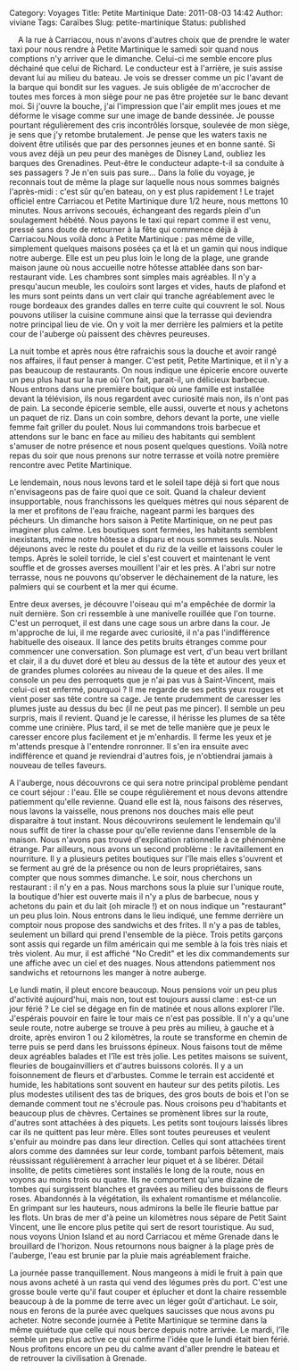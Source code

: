 Category: Voyages
Title: Petite Martinique
Date: 2011-08-03 14:42
Author: viviane
Tags: Caraïbes
Slug: petite-martinique
Status: published

<div lang="x-western">    A la rue à Carriacou, nous n'avons d'autres choix que de prendre le water taxi pour nous rendre à Petite Martinique le samedi soir quand nous comptions n'y arriver que le dimanche. Celui-ci me semble encore plus déchainé que celui de Richard. Le conducteur est à l'arrière, je suis assise devant lui au milieu du bateau. Je vois se dresser comme un pic l'avant de la barque qui bondit sur les vagues. Je suis obligée de m'accrocher de toutes mes forces à mon siège pour ne pas être projetée sur le banc devant moi. Si j'ouvre la bouche, j'ai l'impression que l'air emplit mes joues et me déforme le visage comme sur une image de bande dessinée. Je pousse pourtant régulièrement des cris incontrôlés lorsque, soulevée de mon siège, je sens que j'y retombe brutalement. Je pense que les waters taxis ne doivent être utilisés que par des personnes jeunes et en bonne santé. Si vous avez déjà un peu peur des manèges de Disney Land, oubliez les barques des Grenadines. Peut-être le conducteur adapte-t-il sa conduite à ses passagers ? Je n'en suis pas sure... Dans la folie du voyage, je reconnais tout de même la plage sur laquelle nous nous sommes baignés l'après-midi : c'est sûr qu'en bateau, on y est plus rapidement ! Le trajet officiel entre Carriacou et Petite Martinique dure 1/2 heure, nous mettons 10 minutes. Nous arrivons secoués, échangeant des regards plein d'un soulagement hébété. Nous payons le taxi qui repart comme il est venu, pressé sans doute de retourner à la fête qui commence déjà à Carriacou.Nous voilà donc à Petite Martinique : pas même de ville, simplement quelques maisons posées ça et là et un gamin qui nous indique notre auberge. Elle est un peu plus loin le long de la plage, une grande maison jaune où nous accueille notre hôtesse attablée dans son bar-restaurant vide. Les chambres sont simples mais agréables. Il n'y a presqu'aucun meuble, les couloirs sont larges et vides, hauts de plafond et les murs sont peints dans un vert clair qui tranche agréablement avec le rouge bordeaux des grandes dalles en terre cuite qui couvrent le sol. Nous pouvons utiliser la cuisine commune ainsi que la terrasse qui deviendra notre principal lieu de vie. On y voit la mer derrière les palmiers et la petite cour de l'auberge où paissent des chèvres peureuses.

La nuit tombe et après nous être rafraichis sous la douche et avoir rangé nos affaires, il faut penser à manger. C'est petit, Petite Martinique, et il n'y a pas beaucoup de restaurants. On nous indique une épicerie encore ouverte un peu plus haut sur la rue où l'on fait, parait-il, un délicieux barbecue. Nous entrons dans une première boutique où une famille est installée devant la télévision, ils nous regardent avec curiosité mais non, ils n'ont pas de pain. La seconde épicerie semble, elle aussi, ouverte et nous y achetons un paquet de riz. Dans un coin sombre, dehors devant la porte, une vielle femme fait griller du poulet. Nous lui commandons trois barbecue et attendons sur le banc en face au milieu des habitants qui semblent s'amuser de notre présence et nous posent quelques questions. Voilà notre repas du soir que nous prenons sur notre terrasse et voilà notre première rencontre avec Petite Martinique.

Le lendemain, nous nous levons tard et le soleil tape déjà si fort que nous n'envisageons pas de faire quoi que ce soit. Quand la chaleur devient insupportable, nous franchissons les quelques mètres qui nous séparent de la mer et profitons de l'eau fraiche, nageant parmi les barques des pécheurs. Un dimanche hors saison à Petite Martinique, on ne peut pas imaginer plus calme. Les boutiques sont fermées, les habitants semblent inexistants, même notre hôtesse a disparu et nous sommes seuls. Nous déjeunons avec le reste du poulet et du riz de la veille et laissons couler le temps. Après le soleil torride, le ciel s'est couvert et maintenant le vent souffle et de grosses averses mouillent l'air et les près. A l'abri sur notre terrasse, nous ne pouvons qu'observer le déchainement de la nature, les palmiers qui se courbent et la mer qui écume.

Entre deux averses, je découvre l'oiseau qui m'a empêchée de dormir la nuit dernière. Son cri ressemble à une manivelle rouillée que l'on tourne. C'est un perroquet, il est dans une cage sous un arbre dans la cour. Je  m'approche de lui, il me regarde avec curiosité, il n'a pas l'indifférence habituelle des oiseaux. Il lance des petits bruits étranges comme pour commencer une conversation. Son plumage est vert, d'un beau vert brillant et clair, il a du duvet doré et bleu au dessus de la tête et autour des yeux et de grandes plumes colorées au niveau de la queue et des ailes. Il me console un peu des perroquets que je n'ai pas vus à Saint-Vincent, mais celui-ci est enfermé, pourquoi ? Il me regarde de ses petits yeux rouges et vient poser sas tête contre sa cage. Je tente prudemment de caresser les plumes juste au dessus du bec (il ne peut pas me pincer). Il semble un peu surpris, mais il revient. Quand je le caresse, il hérisse les plumes de sa tête comme une crinière. Plus tard, il se met de telle manière que je peux le caresser encore plus facilement et je m'enhardis. Il ferme les yeux et je m'attends presque à l'entendre ronronner. Il s'en ira ensuite avec indifférence et quand je reviendrai d'autres fois, je n'obtiendrai jamais à nouveau de telles faveurs.

A l'auberge, nous découvrons ce qui sera notre principal problème pendant ce court séjour : l'eau. Elle se coupe régulièrement et nous devons attendre patiemment qu'elle revienne. Quand elle est là, nous faisons des réserves, nous lavons la vaisselle, nous prenons nos douches mais elle peut disparaitre à tout instant. Nous découvrirons seulement le lendemain qu'il nous suffit de tirer la chasse pour qu'elle revienne dans l'ensemble de la maison. Nous n'avons pas trouvé d'explication rationnelle à ce phénomène étrange. Par ailleurs, nous avons un second problème : le ravitaillement en nourriture. Il y a plusieurs petites boutiques sur l'île mais elles s'ouvrent et se ferment au gré de la présence ou non de leurs propriétaires, sans compter que nous sommes dimanche. Le soir, nous cherchons un restaurant : il n'y en a pas. Nous marchons sous la pluie sur l'unique route, la boutique d'hier est ouverte mais il n'y a plus de barbecue, nous y achetons du pain et du lait (oh miracle !) et on nous indique un "restaurant" un peu plus loin. Nous entrons dans le lieu indiqué, une femme derrière un comptoir nous propose des sandwichs et des frites. Il n'y a pas de tables, seulement un billard qui prend l'ensemble de la pièce. Trois petits garçons sont assis qui regarde un film américain qui me semble à la fois très niais et très violent. Au mur, il est affiché "No Credit" et les dix commandements sur une affiche avec un ciel et des nuages. Nous attendons patiemment nos sandwichs et retournons les manger à notre auberge.

Le lundi matin, il pleut encore beaucoup. Nous pensions voir un peu plus d'activité aujourd'hui, mais non, tout est toujours aussi clame : est-ce un jour férié ? Le ciel se dégage en fin de matinée et nous allons explorer l'île. J'espérais pouvoir en faire le tour mais ce n'est pas possible. Il n'y a qu'une seule route, notre auberge se trouve à peu près au milieu, à gauche et à droite, après environ 1 ou 2 kilomètres, la route se transforme en chemin de terre puis se perd dans les bruissons épineux. Nous faisons tout de même deux agréables balades et l'île est très jolie. Les petites maisons se suivent, fleuries de bougainvilliers et d'autres buissons colorés. Il y a un foisonnement de fleurs et d'arbustes. Comme le terrain est accidenté et humide, les habitations sont souvent en hauteur sur des petits pilotis. Les plus modestes utilisent des tas de briques, des gros bouts de bois et l'on se demande comment tout ne s'écroule pas. Nous croisons peu d'habitants et beaucoup plus de chèvres. Certaines se promènent libres sur la route, d'autres sont attachées à des piquets. Les petits sont toujours laissés libres car ils ne quittent pas leur mère. Elles sont toutes peureuses et veulent s'enfuir au moindre pas dans leur direction. Celles qui sont attachées tirent alors comme des damnées sur leur corde, tombant parfois bêtement, mais réussissant régulièrement à arracher leur piquet et à se libérer. Détail insolite, de petits cimetières sont installés le long de la route, nous en voyons au moins trois ou quatre. Ils ne comportent qu'une dizaine de tombes qui surgissent blanches et gravées au milieu des buissons de fleurs roses. Abandonnés à la végétation, ils exhalent romantisme et mélancolie. En grimpant sur les hauteurs, nous admirons la belle île fleurie battue par les flots. Un bras de mer d'à peine un kilomètres nous sépare de Petit Saint Vincent, une île encore plus petite qui sert de resort touristique. Au sud, nous voyons Union Island et au nord Carriacou et même Grenade dans le brouillard de l'horizon. Nous retournons nous baigner à la plage près de l'auberge, l'eau est brunie par la pluie mais agréablement fraiche.

La journée passe tranquillement. Nous mangeons à midi le fruit à pain que nous avons acheté à un rasta qui vend des légumes près du port. C'est une grosse boule verte qu'il faut couper et éplucher et dont la chaire ressemble beaucoup à de la pomme de terre avec un léger goût d'artichaut. Le soir, nous en ferons de la purée avec quelques saucisses que nous avons pu acheter. Notre seconde journée à Petite Martinique se termine dans la même quiétude que celle qui nous berce depuis notre arrivée. Le mardi, l'île semble un peu plus active ce qui confirme l'idée que le lundi était bien férié. Nous profitons encore un peu du calme avant d'aller prendre le bateau et de retrouver la civilisation à Grenade.

</div>